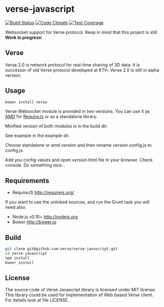 # verse-javascript

[![Build Status](https://travis-ci.org/verse/verse-javascript.png?branch=master)](https://travis-ci.org/verse/verse-javascript)
[![Code Climate](https://codeclimate.com/github/verse/verse-javascript/badges/gpa.svg)](https://codeclimate.com/github/verse/verse-javascript)
[![Test Coverage](https://codeclimate.com/github/verse/verse-javascript/badges/coverage.svg)](https://codeclimate.com/github/verse/verse-javascript)

Websocket support for Verse protocol. Keep in mind that this project is still **Work in progress**!

## Verse

Verse 2.0 is network protocol for real-time sharing of 3D data. It is successor of old Verse protocol developed at KTH. Verse 2.0 is still in alpha version.

## Usage

```bash
bower install verse
```

Verse Websocket module is provided in two versions. You can use it as [AMD](http://requirejs.org/docs/whyamd.html) for [RequireJs](http://requirejs.org/) or as a standalone library.

Minified version of both modules is in the build dir.

See example in the example dir. 

Choose standalone or amd *version* and then rename *version*.config.js to config.js. 

Add you config values and open *version*.html file in your browser. Check console. Do something nice...

## Requirements

* RequireJS http://requirejs.org/

If you want to use the unlinked sources, and run the Grunt task you will need also:

* Node.js v0.10+ http://nodejs.org
* Bower http://bower.io

## Build

```bash
git clone git@github.com:verse/verse-javascript.git 
cd verse-javascript
npm install
bower install
```



## License

The source code of Verse Javascript library is licensed under MIT license. This library could be used for implementation of Web based Verse client. For details look at file LICENSE.
